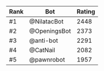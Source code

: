 Rank|Bot|Rating
---|---|---
#1|@NilatacBot|2448
#2|@OpeningsBot|2373
#3|@anti-bot|2291
#4|@CatNail|2082
#5|@pawnrobot|1957
